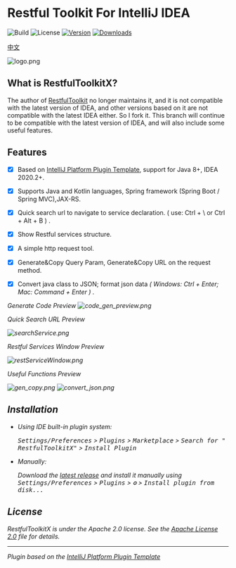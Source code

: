 # Restful Toolkit For IntelliJ IDEA

![Build](https://github.com/huangbaihua001/RestfulToolkitX/workflows/Build/badge.svg)
![License](https://img.shields.io/badge/license-Apache--2.0-green.svg)
[![Version](https://img.shields.io/jetbrains/plugin/v/jiux.net.plugin.restful.toolkit.svg)](https://plugins.jetbrains.com/plugin/18118-restfultoolkitx)
[![Downloads](https://img.shields.io/jetbrains/plugin/d/jiux.net.plugin.restful.toolkit.svg)](https://plugins.jetbrains.com/plugin/18118-restfultoolkitx)

[中文](README_zh_CN.md)

![logo.png](img/logo2.png)

## What is RestfulToolkitX?

The author of [RestfulToolkit][RestfulToolkit] no longer maintains it, and it is not compatible with the latest version of IDEA, 
and other versions based on it are not compatible with the latest IDEA either. So I fork it.
This branch will continue to be compatible with the latest version of IDEA, and will also include some useful features.


## Features

- [x] Based on [IntelliJ Platform Plugin Template][template], support for Java 8+, IDEA 2020.2+.
- [x] Supports Java and Kotlin languages, Spring framework (Spring Boot / Spring MVC),JAX-RS.
- [x] Quick search url to navigate to service declaration. ( use: Ctrl + \ or Ctrl + Alt + B ) .
- [x] Show Restful services structure.
- [x] A simple http request tool.
- [x] Generate&Copy Query Param, Generate&Copy URL on the request method.
- [x] Convert java class to JSON; format json data <em>( Windows: Ctrl + Enter; Mac: Command + Enter ) .


Generate Code Preview
![code_gen_preview.png](img/code_gen_preview_1.gif)

Quick Search URL Preview

![searchService.png](img/searchService.png)

Restful Services Window Preview

![restServiceWindow.png](img/rest_resp_highlight.png)

Useful Functions Preview

![gen_copy.png](img/gen_copy.png)
![convert_json.png](img/convert_json.png)


## Installation

- Using IDE built-in plugin system:

  <kbd>Settings/Preferences</kbd> > <kbd>Plugins</kbd> > <kbd>Marketplace</kbd> > <kbd>Search for "
  RestfulToolkitX"</kbd> >
  <kbd>Install Plugin</kbd>

- Manually:

  Download the [latest release](https://github.com/huangbaihua001/restful-toolkit/releases/latest) and install it
  manually using
  <kbd>Settings/Preferences</kbd> > <kbd>Plugins</kbd> > <kbd>⚙️</kbd> > <kbd>Install plugin from disk...</kbd>



## License

RestfulToolkitX is under the Apache 2.0 license. See the [Apache License 2.0](http://www.apache.org/licenses/LICENSE-2.0) file for details.

---
Plugin based on the [IntelliJ Platform Plugin Template][template]

[template]: https://github.com/JetBrains/intellij-platform-plugin-template

[RestfulToolkit]: https://github.com/mrmanzhaow/RestfulToolkit

[EasyCode]: https://github.com/makejavas/EasyCode
